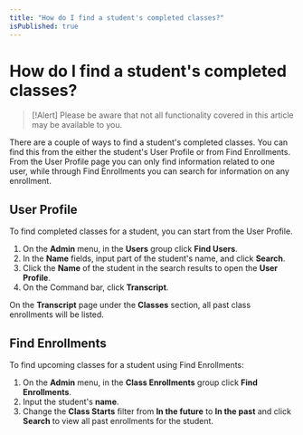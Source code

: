 ```yaml
---
title: "How do I find a student's completed classes?"
isPublished: true
---
```


# How do I find a student's completed classes?

> [!Alert] Please be aware that not all functionality covered in this article may be available to you.

There are a couple of ways to find a student's completed classes. You can find this from the either the student's User Profile or from Find Enrollments. From the User Profile page you can only find information related to one user, while through Find Enrollments you can search for information on any enrollment.

## User Profile

To find completed classes for a student, you can start from the User Profile.
1. On the **Admin** menu, in the **Users** group click **Find Users**. 
1. In the **Name** fields, input part of the student's name, and click **Search**. 
1. Click the **Name** of the student in the search results to open the **User Profile**. 
1. On the Command bar, click **Transcript**. 

On the **Transcript** page under the **Classes** section, all past class enrollments will be listed.

## Find Enrollments

To find upcoming classes for a student using Find Enrollments:
1. On the **Admin** menu, in the **Class Enrollments** group click **Find Enrollments**. 
1. Input the student's **name**. 
1. Change the **Class Starts** filter from **In the future** to **In the past** and click **Search** to view all past enrollments for the student.
